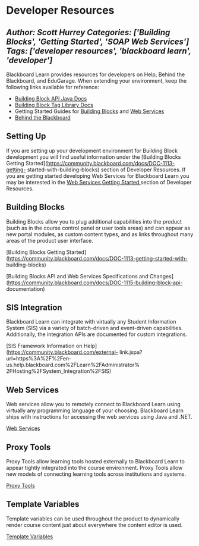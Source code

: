 # Developer Resources
*Author: Scott Hurrey*
*Categories: ['Building Blocks', 'Getting Started', 'SOAP Web Services']*
*Tags: ['developer resources', 'blackboard learn', 'developer']*
---
Blackboard Learn provides resources for developers on Help, Behind the
Blackboard, and EduGarage. When extending your environment, keep the following
links available for reference:

  * [Building Block API Java Docs](https://community.blackboard.com/docs/DOC-1115-building-block-api-documentation)
  * [Building Block Tag Library Docs](https://community.blackboard.com/docs/DOC-1115-building-block-api-documentation)
  * Getting Started Guides for [Building Blocks](https://community.blackboard.com/docs/DOC-1113-getting-started-with-building-blocks) and [Web Services](https://community.blackboard.com/docs/DOC-1116)
  * [Behind the Blackboard](https://community.blackboard.com/external-link.jspa?url=http%3A%2F%2Fbehind.blackboard.com%2F)

## Setting Up

If you are setting up your development environment for Building Block
development you will find useful information under the [Building Blocks
Getting Started](https://community.blackboard.com/docs/DOC-1113-getting-
started-with-building-blocks) section of Developer Resources. If you are
getting started developing Web Services for Blackboard Learn you may be
interested in the [Web Services Getting Started
](https://community.blackboard.com/docs/DOC-1116)section of Developer
Resources.

## Building Blocks

Building Blocks allow you to plug additional capabilities into the product
(such as in the course control panel or user tools areas) and can appear as
new portal modules, as custom content types, and as links throughout many
areas of the product user interface.

[Building Blocks Getting
Started](https://community.blackboard.com/docs/DOC-1113-getting-started-with-
building-blocks)

[Building Blocks API and Web Services Specifications and
Changes](https://community.blackboard.com/docs/DOC-1115-building-block-api-
documentation)

## SIS Integration

Blackboard Learn can integrate with virtually any Student Information System
(SIS) via a variety of batch-driven and event-driven capabilities.
Additionally, the integration APIs are documented for custom integrations.

[SIS Framework Information on Help](https://community.blackboard.com/external-
link.jspa?url=https%3A%2F%2Fen-us.help.blackboard.com%2FLearn%2FAdministrator%
2FHosting%2FSystem_Integration%2FSIS)

## Web Services

Web services allow you to remotely connect to Blackboard Learn using virtually
any programming language of your choosing. Blackboard Learn ships with
instructions for accessing the web services using Java and .NET.

[Web Services](https://community.blackboard.com/docs/DOC-1122)

## Proxy Tools

Proxy Tools allow learning tools hosted externally to Blackboard Learn to
appear tightly integrated into the course environment. Proxy Tools allow new
models of connecting learning tools across institutions and systems.

[Proxy Tools](https://community.blackboard.com/docs/DOC-1112)

## Template Variables

Template variables can be used throughout the product to dynamically render
course content just about everywhere the content editor is used.

[Template Variables](https://community.blackboard.com/docs/DOC-1148)

